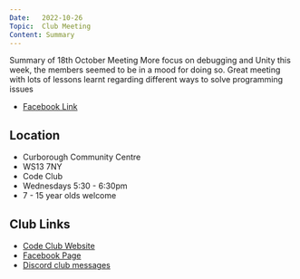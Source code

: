```yaml
---
Date:   2022-10-26
Topic:  Club Meeting
Content: Summary
---
```

Summary of 18th October Meeting More focus on debugging and Unity this week, the members seemed to be in a mood for doing so. Great meeting with lots of lessons learnt regarding different ways to solve programming issues



* [Facebook Link](https://www.facebook.com/720665616418529/posts/624768346008257)

## Location

* Curborough Community Centre
* WS13 7NY
* Code Club
* Wednesdays 5:30 - 6:30pm
* 7 - 15 year olds welcome

## Club Links

* [Code Club Website](https://lichfield-code-club.github.io/)
* [Facebook Page](https://www.facebook.com/LichfieldCoders)
* [Discord club messages](https://discord.gg/szz6xGK)
